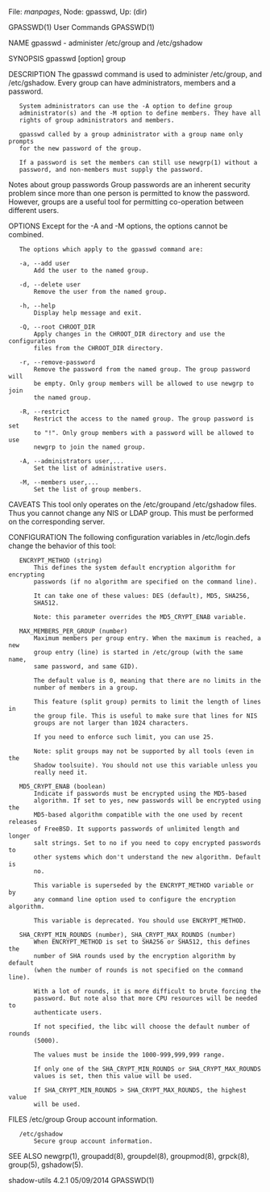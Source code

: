 File: *manpages*,  Node: gpasswd,  Up: (dir)

GPASSWD(1)                       User Commands                      GPASSWD(1)



NAME
       gpasswd - administer /etc/group and /etc/gshadow

SYNOPSIS
       gpasswd [option] group

DESCRIPTION
       The gpasswd command is used to administer /etc/group, and /etc/gshadow.
       Every group can have administrators, members and a password.

       System administrators can use the -A option to define group
       administrator(s) and the -M option to define members. They have all
       rights of group administrators and members.

       gpasswd called by a group administrator with a group name only prompts
       for the new password of the group.

       If a password is set the members can still use newgrp(1) without a
       password, and non-members must supply the password.

   Notes about group passwords
       Group passwords are an inherent security problem since more than one
       person is permitted to know the password. However, groups are a useful
       tool for permitting co-operation between different users.

OPTIONS
       Except for the -A and -M options, the options cannot be combined.

       The options which apply to the gpasswd command are:

       -a, --add user
           Add the user to the named group.

       -d, --delete user
           Remove the user from the named group.

       -h, --help
           Display help message and exit.

       -Q, --root CHROOT_DIR
           Apply changes in the CHROOT_DIR directory and use the configuration
           files from the CHROOT_DIR directory.

       -r, --remove-password
           Remove the password from the named group. The group password will
           be empty. Only group members will be allowed to use newgrp to join
           the named group.

       -R, --restrict
           Restrict the access to the named group. The group password is set
           to "!". Only group members with a password will be allowed to use
           newgrp to join the named group.

       -A, --administrators user,...
           Set the list of administrative users.

       -M, --members user,...
           Set the list of group members.

CAVEATS
       This tool only operates on the /etc/groupand /etc/gshadow files.  Thus
       you cannot change any NIS or LDAP group. This must be performed on the
       corresponding server.

CONFIGURATION
       The following configuration variables in /etc/login.defs change the
       behavior of this tool:

       ENCRYPT_METHOD (string)
           This defines the system default encryption algorithm for encrypting
           passwords (if no algorithm are specified on the command line).

           It can take one of these values: DES (default), MD5, SHA256,
           SHA512.

           Note: this parameter overrides the MD5_CRYPT_ENAB variable.

       MAX_MEMBERS_PER_GROUP (number)
           Maximum members per group entry. When the maximum is reached, a new
           group entry (line) is started in /etc/group (with the same name,
           same password, and same GID).

           The default value is 0, meaning that there are no limits in the
           number of members in a group.

           This feature (split group) permits to limit the length of lines in
           the group file. This is useful to make sure that lines for NIS
           groups are not larger than 1024 characters.

           If you need to enforce such limit, you can use 25.

           Note: split groups may not be supported by all tools (even in the
           Shadow toolsuite). You should not use this variable unless you
           really need it.

       MD5_CRYPT_ENAB (boolean)
           Indicate if passwords must be encrypted using the MD5-based
           algorithm. If set to yes, new passwords will be encrypted using the
           MD5-based algorithm compatible with the one used by recent releases
           of FreeBSD. It supports passwords of unlimited length and longer
           salt strings. Set to no if you need to copy encrypted passwords to
           other systems which don't understand the new algorithm. Default is
           no.

           This variable is superseded by the ENCRYPT_METHOD variable or by
           any command line option used to configure the encryption algorithm.

           This variable is deprecated. You should use ENCRYPT_METHOD.

       SHA_CRYPT_MIN_ROUNDS (number), SHA_CRYPT_MAX_ROUNDS (number)
           When ENCRYPT_METHOD is set to SHA256 or SHA512, this defines the
           number of SHA rounds used by the encryption algorithm by default
           (when the number of rounds is not specified on the command line).

           With a lot of rounds, it is more difficult to brute forcing the
           password. But note also that more CPU resources will be needed to
           authenticate users.

           If not specified, the libc will choose the default number of rounds
           (5000).

           The values must be inside the 1000-999,999,999 range.

           If only one of the SHA_CRYPT_MIN_ROUNDS or SHA_CRYPT_MAX_ROUNDS
           values is set, then this value will be used.

           If SHA_CRYPT_MIN_ROUNDS > SHA_CRYPT_MAX_ROUNDS, the highest value
           will be used.

FILES
       /etc/group
           Group account information.

       /etc/gshadow
           Secure group account information.

SEE ALSO
       newgrp(1), groupadd(8), groupdel(8), groupmod(8), grpck(8), group(5),
       gshadow(5).



shadow-utils 4.2.1                05/09/2014                        GPASSWD(1)
